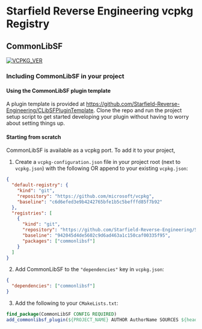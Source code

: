 # Starfield Reverse Engineering vcpkg Registry

## CommonLibSF

[![VCPKG_VER](https://img.shields.io/static/v1?label=vcpkg%20registry&message=2023-09-29.2&color=green&style=flat)](https://github.com/Starfield-Reverse-Engineering/Starfield-RE-vcpkg)

### Including CommonLibSF in your project

#### Using the CommonLibSF plugin template

A plugin template is provided at https://github.com/Starfield-Reverse-Engineering/CLibSFPluginTemplate. Clone the repo and run the project setup script to get started developing your plugin without having to worry about setting things up.

#### Starting from scratch

CommonLibSF is available as a vcpkg port. To add it to your project,

1. Create a `vcpkg-configuration.json` file in your project root (next to `vcpkg.json`) with the following OR append to your existing `vcpkg.json`:

```json
{
  "default-registry": {
    "kind": "git",
    "repository": "https://github.com/microsoft/vcpkg",
    "baseline": "c6d6efed3e9b4242765bfe1b5c5befffd85f7b92"
  },
  "registries": [
    {
      "kind": "git",
      "repository": "https://github.com/Starfield-Reverse-Engineering/Starfield-RE-vcpkg",
      "baseline": "942045d4de5602c9d6ad463a1c150caf00335f95",
      "packages": ["commonlibsf"]
    }
  ]
}
```

2. Add CommonLibSF to the `"dependencies"` key in `vcpkg.json`:

```json
{
  "dependencies": ["commonlibsf"]
}
```

3. Add the following to your `CMakeLists.txt`:

```cmake
find_package(CommonLibSF CONFIG REQUIRED)
add_commonlibsf_plugin(${PROJECT_NAME} AUTHOR AuthorName SOURCES ${headers} ${sources})
```
